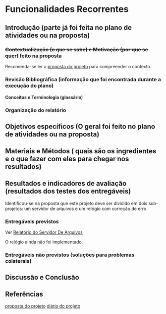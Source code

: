 # Funcionalidades Recorrentes

## Introdução (parte já foi feita no plano de atividades ou na proposta)

### ~~Contextualização (o que se sabe) e Motivação (por que se quer)~~ feito na proposta

Recomenda-se ler a [proposta do projeto](./proposta.md) para compreender o contexto.

### Revisão Bibliográfica (informação que foi encontrada durante a execução do plano)

#### Conceitos e Terminologia (glossário)

### Organização do relatório

## Objetivos específicos (O geral foi feito no plano de atividades ou na proposta)

## Materiais e Métodos ( quais são os ingredientes e o que fazer com eles para chegar nos resultados)

## Resultados e indicadores de avaliação (resultados dos testes dos entregáveis)

Identificou-se na proposta que este projeto deve ser dividido em dois sub-projetos: um servidor de arquivos e um relógio com correção de erro.

### Entregáveis previstos

Ver [Relatório do Servidor De Arquivos](../ServidorDeArquivos/README.md)

O relógio ainda não foi implementado.


### Entregáveis não previstos (soluções para problemas colaterais)


## Discussão e Conclusão


## Referências

[proposta do projeto](./proposta.md)
[diário do projeto](./diario.md)

